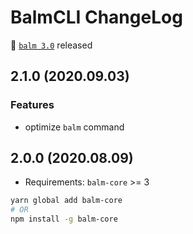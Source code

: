 # BalmCLI ChangeLog

:tada: [`balm 3.0`](https://balm.js.org/) released

## 2.1.0 (2020.09.03)

### Features

- optimize `balm` command

## 2.0.0 (2020.08.09)

- Requirements: `balm-core` >= 3

```sh
yarn global add balm-core
# OR
npm install -g balm-core
```
